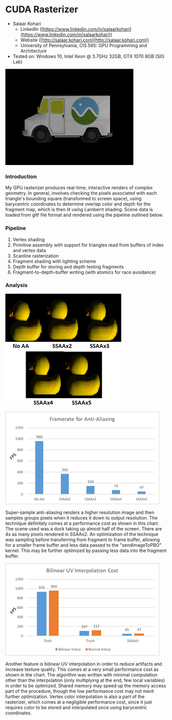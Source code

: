 CUDA Rasterizer
===============

* Salaar Kohari
  * LinkedIn ([https://www.linkedin.com/in/salaarkohari](https://www.linkedin.com/in/salaarkohari))
  * Website ([http://salaar.kohari.com](http://salaar.kohari.com))
  * University of Pennsylvania, CIS 565: GPU Programming and Architecture
* Tested on: Windows 10, Intel Xeon @ 3.7GHz 32GB, GTX 1070 8GB (SIG Lab)

![SSAA](img/Rasterizer.gif)

### Introduction
My GPU rasterizer produces real-time, interactive renders of complex geometry. In general, involves checking the pixels associated with each triangle's bounding square (transformed to screen space), using barycentric coordinates to determine overlap color and depth for the fragment map, which is then lit using Lamberrt shading. Scene data is loaded from gltf file format and rendered using the pipeline outlined below.

### Pipeline
1. Vertex shading
2. Primitive assembly with support for triangles read from buffers of index and vertex data
3. Scanline rasterization
4. Fragment shading with lighting scheme
5. Depth buffer for storing and depth testing fragments
6. Fragment-to-depth-buffer writing (with atomics for race avoidance)

### Analysis
![SSAA](img/AA-Visual.png)

![SSAA FPS](img/AA-FPS.png)

Super-sample anti-aliasing renders a higher resolution image and then samples groups pixels when it reduces it down to output resolution. The technique definitely comes at a performance cost as shown in this chart. The scene used was a duck taking up almost half of the screen. There are 4x as many pixels rendered in SSAAx2. An optimization of the technique was sampling before transferring from fragment to frame buffer, allowing for a smaller frame buffer and less data passed to the "sendImageToPBO" kernel. This may be further optimized by passing less data into the fragment buffer.

![SSAA FPS](img/Bilinear.png)

Another feature is bilinear UV interpolation in order to reduce artifacts and increase texture quality. This comes at a very small performance cost as shown in the chart. The algorithm was written with minimal computation other than the interpolation (only multiplying at the end, few local variables) in order to be optimized. Shared memory may speed up the memory access part of the procedure, though the low performance cost may not merit further optimization. Vertex color interpolation is also a part of the rasterizer, which comes at a negligible performance cost, since it just requires color to be stored and interpolated once using barycentric coordinates.
